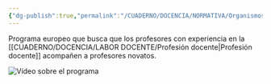 ```yaml
---
{"dg-publish":true,"permalink":"/CUADERNO/DOCENCIA/NORMATIVA/Organismos e instituciones/Novice Educator Support and Training (NEST)/"}
---
```


Programa europeo que busca que los profesores con experiencia en la [[CUADERNO/DOCENCIA/LABOR DOCENTE/Profesión docente\|Profesión docente]] acompañen a profesores novatos.

![Vídeo sobre el programa](https://www.youtube.com/watch?v=yVCcHa0j-Mo)

